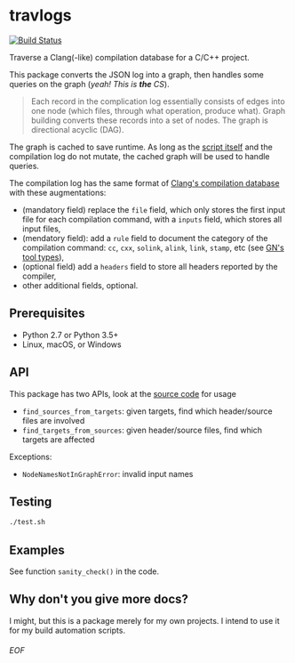 # travlogs

[![Build Status](https://travis-ci.org/Leedehai/travlogs.svg?branch=master)](https://travis-ci.org/Leedehai/travlogs)

Traverse a Clang(-like) compilation database for a C/C++ project.

This package converts the JSON log into a graph, then handles some queries on the graph (*yeah! This is **the** CS*).

> Each record in the complication log essentially consists of edges into one node (which files, through what operation, produce what). Graph building converts these records into a set of nodes. The graph is directional acyclic (DAG).

The graph is cached to save runtime. As long as the [script itself](./travlogs.py) and the compilation log do not mutate, the cached graph will be used to handle queries.

The compilation log has the same format of [Clang's compilation database](https://clang.llvm.org/docs/JSONCompilationDatabase.html) with these augmentations:
- (mandatory field) replace the `file` field, which only stores the first input file for each compilation command, with a `inputs` field, which stores all input files,
- (mendatory field): add a `rule` field to document the category of the compilation command: `cc`, `cxx`, `solink`, `alink`, `link`, `stamp`, etc (see [GN's tool types](https://gn.googlesource.com/gn/+/master/docs/reference.md#tool-types)),
- (optional field) add a `headers` field to store all headers reported by the compiler,
- other additional fields, optional.

## Prerequisites

- Python 2.7 or Python 3.5+
- Linux, macOS, or Windows

## API

This package has two APIs, look at the [source code](./travlogs.py) for usage
- `find_sources_from_targets`: given targets, find which header/source files are involved
- `find_targets_from_sources`: given header/source files, find which targets are affected

Exceptions:
- `NodeNamesNotInGraphError`: invalid input names

## Testing

```bash
./test.sh
```

## Examples

See function `sanity_check()` in the code.

## Why don't you give more docs?
I might, but this is a package merely for my own projects. I intend to use it for my build automation scripts.

###### EOF
